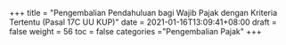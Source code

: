+++
title = "Pengembalian Pendahuluan bagi Wajib Pajak dengan Kriteria Tertentu (Pasal 17C UU KUP)"
date = 2021-01-16T13:09:41+08:00
draft = false
weight = 56
toc = false
categories ="Pengembalian Pajak"
+++